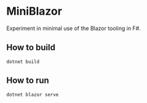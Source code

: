 # MiniBlazor

Experiment in minimal use of the Blazor tooling in F#.

## How to build

```
dotnet build
```

## How to run

```
dotnet blazor serve
```